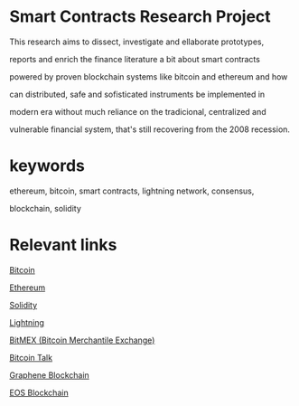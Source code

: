 # Smart Contracts Research Project

This research aims to dissect, investigate and ellaborate prototypes,

reports and enrich the finance literature a bit about smart contracts

powered by proven blockchain systems like bitcoin and ethereum and how

can distributed, safe and sofisticated instruments be implemented in

modern era without much reliance on the tradicional, centralized and 

vulnerable financial system, that's still recovering from the 2008 recession.


keywords
===
ethereum, bitcoin, smart contracts, lightning network, consensus,

blockchain, solidity

Relevant links
===

[Bitcoin](https://github.com/bitcoin)

[Ethereum](https://github.com/ethereum)

[Solidity](https://github.com/ethereum/solidity)

[Lightning](https://github.com/lightningnetwork/lnd)

[BitMEX (Bitcoin Merchantile Exchange)](bitmex.com/app/)

[Bitcoin Talk](bitcointalk.org)

[Graphene Blockchain](https://github.com/0xae/graphene)

[EOS Blockchain](https://github.com/EOSIO/eos)
